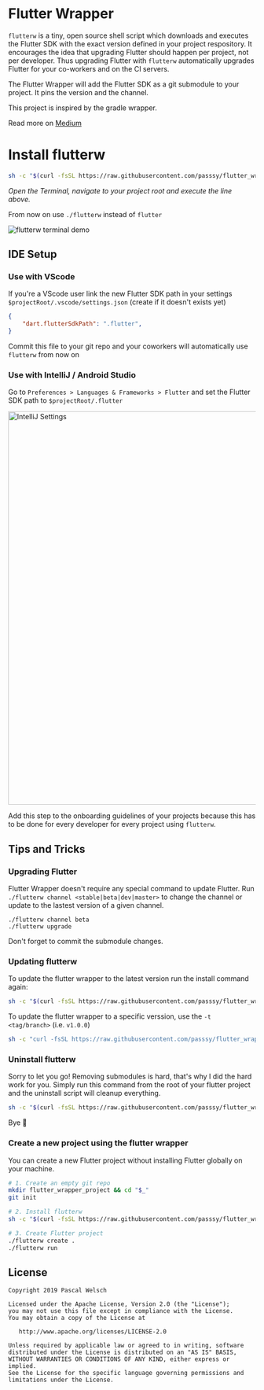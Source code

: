# Flutter Wrapper

`flutterw` is a tiny, open source shell script which downloads and executes the Flutter SDK with the exact version defined in your project respository.
It encourages the idea that upgrading Flutter should happen per project, not per developer.
Thus upgrading Flutter with `flutterw` automatically upgrades Flutter for your co-workers and on the CI servers.

The Flutter Wrapper will add the Flutter SDK as a git submodule to your project.
It pins the version and the channel.

This project is inspired by the gradle wrapper.

Read more on [Medium](https://medium.com/grandcentrix/flutter-wrapper-bind-your-project-to-an-explicit-flutter-release-4062cfe6dcaf)


# Install flutterw

```bash
sh -c "$(curl -fsSL https://raw.githubusercontent.com/passsy/flutter_wrapper/master/install.sh)"
```
_Open the Terminal, navigate to your project root and execute the line above._

From now on use `./flutterw` instead of `flutter`

![flutterw terminal demo](https://user-images.githubusercontent.com/1096485/64660427-840dc080-d440-11e9-97a2-a9e2bef203bd.gif)

## IDE Setup
### Use with VScode

If you're a VScode user link the new Flutter SDK path in your settings
`$projectRoot/.vscode/settings.json` (create if it doesn't exists yet)

```json
{
    "dart.flutterSdkPath": ".flutter",
}
```

Commit this file to your git repo and your coworkers will automatically use `flutterw` from now on

### Use with IntelliJ / Android Studio

Go to `Preferences > Languages & Frameworks > Flutter` and set the Flutter SDK path to `$projectRoot/.flutter`

<img width="800" alt="IntelliJ Settings" src="https://user-images.githubusercontent.com/1096485/64658026-3a1fdd00-d436-11e9-9457-556059f68e2c.png">

Add this step to the onboarding guidelines of your projects because this has to be done for every developer for every project using `flutterw`.


## Tips and Tricks
### Upgrading Flutter

Flutter Wrapper doesn't require any special command to update Flutter.
Run `./flutterw channel <stable|beta|dev|master>` to change the channel or update to the lastest version of a given channel.

```
./flutterw channel beta
./flutterw upgrade
```

Don't forget to commit the submodule changes.  


### Updating flutterw 

To update the flutter wrapper to the latest version run the install command again:

```bash
sh -c "$(curl -fsSL https://raw.githubusercontent.com/passsy/flutter_wrapper/master/install.sh)"
```

To update the flutter wrapper to a specific verssion, use the `-t <tag/branch>` (i.e. `v1.0.0`)

```bash
sh -c "curl -fsSL https://raw.githubusercontent.com/passsy/flutter_wrapper/master/install.sh" | bash /dev/stdin -t v1.0.0
```


### Uninstall flutterw

Sorry to let you go!
Removing submodules is hard, that's why I did the hard work for you.
Simply run this command from the root of your flutter project and the uninstall script will cleanup everything.

```bash
sh -c "$(curl -fsSL https://raw.githubusercontent.com/passsy/flutter_wrapper/master/uninstall.sh)"
```

Bye :wave:

### Create a new project using the flutter wrapper

You can create a new Flutter project without installing Flutter globally on your machine.

```bash
# 1. Create an empty git repo
mkdir flutter_wrapper_project && cd "$_"
git init

# 2. Install flutterw
sh -c "$(curl -fsSL https://raw.githubusercontent.com/passsy/flutter_wrapper/master/install.sh)"

# 3. Create Flutter project
./flutterw create .
./flutterw run
```

## License

```
Copyright 2019 Pascal Welsch

Licensed under the Apache License, Version 2.0 (the "License");
you may not use this file except in compliance with the License.
You may obtain a copy of the License at

   http://www.apache.org/licenses/LICENSE-2.0

Unless required by applicable law or agreed to in writing, software
distributed under the License is distributed on an "AS IS" BASIS,
WITHOUT WARRANTIES OR CONDITIONS OF ANY KIND, either express or implied.
See the License for the specific language governing permissions and
limitations under the License.
```
